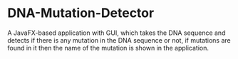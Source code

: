 # DNA-Mutation-Detector

A JavaFX-based application with GUI, which takes the DNA sequence and detects if there is any mutation in the DNA sequence or not, if mutations are found in it then the name of the mutation is shown in the application.

